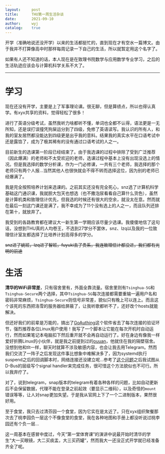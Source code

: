 ```yaml
---
layout:		post
title:		THU第一周生活杂谈
date:		2021-09-10
author:		wyj
catalog:	true
---
```


开学（准确地说还没开学）以来的生活都挺忙的，直到现在才有空水一篇博文。由于我并不打算像高中时那样每周记录一下自己的生活，所以就暂定用这个名字了。

如果有人还不知道的话，本人现在是在致理书院数学与应用数学专业学习，之后的生活轨迹应该会与计算机科学关系不大了。

------

# 学习

现在还没有开学，主要是上了军事理论课。很无聊，但是算绩点，所以也得认真学。有xyx共享的资料，觉得轻松了很多！

进行了英语分级考试，虽然我听力啥都听不懂，单词也全都不认得，语法更是一无所知，还是误打误撞凭狗屎运分到了四级，免修了英语读写。我认识的所有人，和我的室友居然都没能达到四级更是出乎我的意料。结果我的真实水平在口语考试中还是露馅了，成为了极其稀有的没有通过口语考试的人之一。

目前新生的选课第一阶段已经结束了。由于我选课的过程中排除了受到广泛推荐（因此爆满）的老师和不太受欢迎的老师，选课过程中基本上没有出现没选上的情况。但是我选择的数学分析课，作为一门必修课，一共有三个老师，我选择的那个老师只有两个人报$\dots$当然其他人也很快就会不得不转而选择这位，因为别的老师已经爆满了。

我是完全按照培养计划来选课的。之前其实还没有完全死心，snz选了计算机科学基础这门通识课，我就胆大包天也想选（也不撒泡尿看看自己算什么货色），虽然是计算机类和致理信计优先，但我选的时候还有很大的空余，就没太在意。然而就在最后一刻这门课还是满了，我不幸成为了$11$个没有选上的人之一，而且队列还排在第十，就放弃了。

我受到的各路教育都在建议大一新生第一学期应该尽量少选课。我傻傻地信了这句话，没想到THU真的人均卷王，不选到27学分不罢休，snz、lzq以及我的一位致理信计室友都选择了比培养计划高得多的学分。

~~snz进了姚班，lzq进了智班，fuyuki去了贵系，我连致理信计都没进，我们都有光明的前途~~

# 生活

**清华的WiFi非常差**，只有宿舍里有，外面全靠流量。宿舍里则有`Tsinghua-5G`和`Tsinghua-Secure`两个选择，其中`Tsinghua-5G`每次连接都需要重输一遍用户名和密码非常麻烦，`Tsinghua-Secure`则信号非常差，貌似只有晚上可以连上。而且这个该死的东西把洛雪的服务器给屏蔽了，让我听歌都听不了，还好改个hosts就能解决。

但还好我们的前辈是万能的，搞出了[GoAuthing](https://github.com/z4yx/GoAuthing)这个软件省去了每次连接的验证环节，强烈推荐各位Linux用户使用！我写了一个脚本让它能在每次开机时自动运行，然而如果笔记本电脑扣下然后重开就不会再自动运行了。好在身边有像我一样爱好折腾Linux的小伙伴，就是我之前提到过的[ouuan](https://ouuan.github.io/)，他就住在我的隔壁宿舍。没想到他和tlt一样，聊天时就算不涉及敏感内容，也会让我去用Telegram。然而我们交流了一阵子之后发现这件事比想象中难解决多了，因为systemd执行suspend之后的回调脚本时，网络连接还没建立呢$\dots$参考了[这个问题](https://unix.stackexchange.com/questions/337853/how-can-i-trigger-a-systemd-unit-on-suspend-before-networking-is-shut-down)之后我试图从D-Bus的层级写个signal handler来完成任务，很可惜这个方法貌似也不可行。所以我弃疗了。

对了，说到telegram，snap版本的telegram有着各种各样的问题，比如自动更新后不会保留数据，代理不能在登录之前起效（要显示二维码），以及奇怪的`mount`错误等等，让人对snap更加失望。于是我从官网上下了一个二进制版本，果然很好用。

至于食堂，我只去过清芬园一个食堂，因为它实在是太近了。只在xyx组织聚餐那次去了桃李园负一层这个不像食堂的食堂，我在各种地图和手册上都没听说过桃李园还有个负一层$\dots$

这一周基本在感冒中度过，今天“第一堂体育课”的演讲中说最开始时清华的学生“大一买眼镜，大二买痰盂，大三买药罐”，然而我大一还没正式开学就已经准备齐全了呢。
